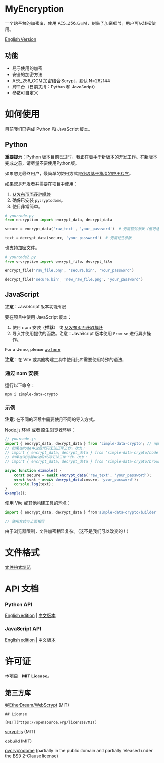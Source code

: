 # MyEncryption

一个跨平台的加密库，使用 AES_256_GCM，封装了加密细节，用户可以轻松使用。

[English Version](./README.md)

## 功能

- 易于使用的加密
- 安全的加密方法
- AES_256_GCM 加密结合 Scrypt，默认 N=262144
- 跨平台（目前支持：Python 和 JavaScript）
- 参数可自定义

# 如何使用

目前我们已完成 [Python](./impl/Python/encryption.py) 和 [JavaScript](./impl/JavaScript/myencryption/main.js) 版本。

## Python

**重要提示**：Python 版本目前已过时，我正在着手于新版本的开发工作。在新版本完成之前，请尽量不要使用Python版。

如果您是最终用户，最简单的使用方式是[获取基于模块的应用程序](https://github.com/shc0743/myencryption/releases/)。

如果您是开发者并需要在项目中使用：

1. [从发布页面获取模块](https://github.com/shc0743/myencryption/releases/)
2. 确保已安装 `pycryptodome`。
3. 使用非常简单。

```python
# yourcode.py
from encryption import encrypt_data, decrypt_data

secure = encrypt_data('raw_text', 'your_password')  # 无需额外参数（但可选）

text = decrypt_data(secure, 'your_password')  # 无需记住参数
```

也支持加密文件。

```python
# yourcode2.py
from encryption import encrypt_file, decrypt_file

encrypt_file('raw_file.png', 'secure.bin', 'your_password')

decrypt_file('secure.bin', 'new_raw_file.png', 'your_password')
```

## JavaScript

**注意**：JavaScript 版本功能有限

要在项目中使用 JavaScript 版本：

1. 使用 npm 安装（**推荐**） 或 [从发布页面获取模块](https://github.com/shc0743/myencryption/releases/)
2. 导入并使用提供的函数。注意：JavaScript 版本使用 `Promise` 进行异步操作。

For a demo, please [go here](https://github.com/shc7432/MyEncryptionApp-Demo/tree/main)

**注意**：在 Vite 或其他构建工具中使用此库需要使用特殊的语法。

### 通过 npm 安装

运行以下命令：

```bash
npm i simple-data-crypto
```

### 示例

**注意**: 在不同的环境中需要使用不同的导入方式。

Node.js 环境 或者 原生浏览器环境：
```javascript
// yourcode.js
import { encrypt_data, decrypt_data } from 'simple-data-crypto'; // npm的自动选择一般不会出现问题
// 如果在Node中这段代码无法正常工作，改为：
// import { encrypt_data, decrypt_data } from 'simple-data-crypto/node';
// 如果在浏览器中这段代码无法正常工作，改为：
// import { encrypt_data, decrypt_data } from 'simple-data-crypto/browser';

async function example() {
    const secure = await encrypt_data('raw_text', 'your_password');
    const text = await decrypt_data(secure, 'your_password');
    console.log(text);
}
example();
```

使用 Vite 或其他构建工具的环境：

```javascript
import { encrypt_data, decrypt_data } from'simple-data-crypto/builder'; // 必须手动指定

// 使用方式与上面相同
```

由于浏览器限制，文件加密稍显复杂。（这不是我们可以改变的！）

# 文件格式

[文件格式规范](./docs/general/file-format-spec.zh-CN.md)

# API 文档

### Python API
[English edition](./docs/Python/api-docs.md) | [中文版本](./docs/Python/api-docs.zh-CN.md)

### JavaScript API
[English edition](./docs/JavaScript/api-docs.md) | [中文版本](./docs/JavaScript/api-docs.zh-CN.md)

# 许可证

本项目：**MIT License**。

## 第三方库

[@EtherDream/WebScrypt](https://github.com/EtherDream/WebScrypt) (MIT)
```
## License

[MIT](https://opensource.org/licenses/MIT)
```

[scrypt-js](https://www.npmjs.com/package/scrypt-js) (MIT)

[esbuild](https://www.npmjs.com/package/esbuild) (MIT)

[pycryptodome](https://www.pycryptodome.org/src/license) (partially in the public domain and partially released under the BSD 2-Clause license)

